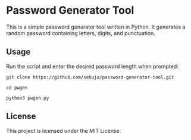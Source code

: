 # Password Generator Tool

This is a simple password generator tool written in Python. It generates a random password containing letters, digits, and punctuation.

## Usage

Run the script and enter the desired password length when prompted:
```
git clone https://github.com/sekuja/password-generator-tool.git
```
```
cd pwgen
```
```
python3 pwgen.py
```
## License
This project is licensed under the MIT License.
